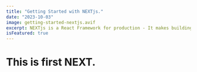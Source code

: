 ```yaml
---
title: "Getting Started with NEXTjs."
date: "2023-10-03"
image: getting-started-nextjs.avif
excerpt: NEXTjs is a React Framework for production - It makes building fullstack React apps and sites a breeze and ships with built-in SSR.
isFeatured: true
---
```


# This is first NEXT.